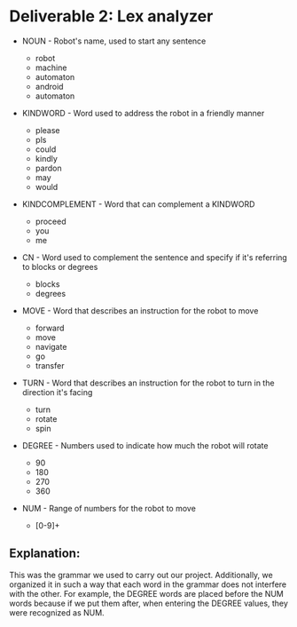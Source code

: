 # Deliverable 2: Lex analyzer

* NOUN - Robot's name, used to start any sentence
	* robot
	* machine
	* automaton
	* android
	* automaton

* KINDWORD - Word used to address the robot in a friendly manner
	* please
	* pls
	* could
	* kindly
	* pardon
	* may
	* would

* KINDCOMPLEMENT - Word that can complement a KINDWORD
	* proceed
	* you
	* me

* CN - Word used to complement the sentence and specify if it's referring to blocks or degrees
	* blocks
	* degrees

* MOVE - Word that describes an instruction for the robot to move
	* forward
	* move
	* navigate
	* go
	* transfer

* TURN - Word that describes an instruction for the robot to turn in the direction it's facing
	* turn
	* rotate
	* spin

* DEGREE - Numbers used to indicate how much the robot will rotate
	* 90
	* 180
	* 270
	* 360

* NUM - Range of numbers for the robot to move
	* [0-9]+

## Explanation:
This was the grammar we used to carry out our project. Additionally, we organized it in such a way that each word in the grammar does not interfere with the other. For example, the DEGREE words are placed before the NUM words because if we put them after, when entering the DEGREE values, they were recognized as NUM.
